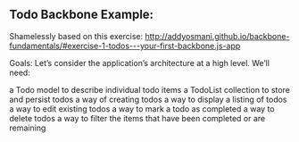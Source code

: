 
Todo Backbone Example:
--

Shamelessly based on this exercise:
http://addyosmani.github.io/backbone-fundamentals/#exercise-1-todos---your-first-backbone.js-app

Goals:
Let’s consider the application’s architecture at a high level. We’ll need:

a Todo model to describe individual todo items
a TodoList collection to store and persist todos
a way of creating todos
a way to display a listing of todos
a way to edit existing todos
a way to mark a todo as completed
a way to delete todos
a way to filter the items that have been completed or are remaining


